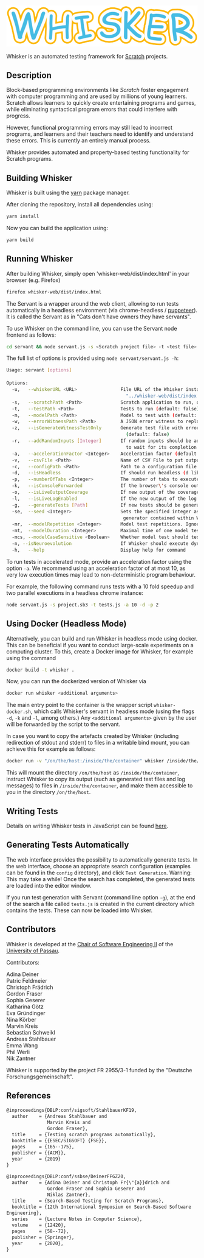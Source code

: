 ![Whisker Logo](logos/whisker-text-logo.png)

Whisker is an automated testing framework for [Scratch](https://scratch.mit.edu/) projects.



## Description

Block-based programming environments like *Scratch* foster engagement
with computer programming and are used by millions of young learners.
Scratch allows learners to quickly create entertaining programs and
games, while eliminating syntactical program errors that could
interfere with progress.

However, functional programming errors may still lead to incorrect
programs, and learners and their teachers need to identify and
understand these errors. This is currently an entirely manual process.

Whisker provides automated and property-based testing functionality for Scratch programs.


## Building Whisker

Whisker is built using the [yarn](https://yarnpkg.com/) package manager.

After cloning the repository, install all dependencies using:

```bash
yarn install
```

Now you can build the application using:
```bash
yarn build
```

## Running Whisker

After building Whisker, simply open 'whisker-web/dist/index.html' in your browser (e.g. Firefox)

```bash
firefox whisker-web/dist/index.html
```

The Servant is a wrapper around the web client, allowing to run tests automatically in a headless environment
(via chrome-headless / [puppeteer](https://github.com/puppeteer/puppeteer)). It is called the Servant as in
"Cats don't have owners they have servants".

To use Whisker on the command line, you can use the Servant node frontend as follows:

```bash
cd servant && node servant.js -s <Scratch project file> -t <test file>
```

The full list of options is provided using `node servant/servant.js -h`:

```bash
Usage: servant [options]

Options:
  -u,   --whiskerURL <URL>                File URL of the Whisker instance to run the tests (default:
                                            "../whisker-web/dist/index.html")
  -s,   --scratchPath <Path>              Scratch application to run, or directory containing results (default: false)
  -t,   --testPath <Path>                 Tests to run (default: false)
  -m,   --modelPath <Path>                Model to test with (default: false)
  -w,   --errorWitnessPath <Path>         A JSON error witness to replay (default: false)
  -z,   --isGenerateWitnessTestOnly       Generate test file with error witness replay without executing it
                                            (default: false)
  -r,   --addRandomInputs [Integer]       If random inputs should be added to the test and if so, how many seconds
                                            to wait for its completion (default: false)
  -a,   --accelerationFactor <Integer>    Acceleration factor (default: "1")
  -v,   --csvFile <Path>                  Name of CSV File to put output into (default: false)
  -c,   --configPath <Path>               Path to a configuration file (default: "../config/default.json")
  -d,   --isHeadless                      If should run headless (d like in decapitated)
  -p,   --numberOfTabs <Integer>          The number of tabs to execute the tests in (default: 1)
  -k,   --isConsoleForwarded              If the browser\'s console output should be forwarded (default: false)
  -o,   --isLiveOutputCoverage            If new output of the coverage should be printed regularly (default: false)
  -l,   --isLiveLogEnabled                If the new output of the log should be printed regularly (default: false)
  -g,   --generateTests [Path]            If new tests should be generated and where to put them (default: false)
  -se,  --seed <Integer>                  Sets the specified integer as a seed for the Scratch-VM and the random number
                                           generator contained within Whisker.
  -mr,  --modelRepetition <Integer>       Model test repetitions. Ignored if a test suite is specified. (default: 1)
  -mt,  --modelDuration <Integer>         Maximal time of one model test run in seconds (default: 30)
  -mcs, --modelCaseSensitive <Boolean>    Whether model test should test names case sensitive (default: false)
  -n, --isNeuroevolution                  If Whisker should execute dynamic Test suites using Neuroevolution (default: false);
  -h,   --help                            Display help for command
```

To run tests in accelerated mode, provide an acceleration factor using the option `-a`. We recommend using an
acceleration factor of at most 10, as very low execution times may lead to non-deterministic program behaviour.

For example, the following command runs tests with a 10 fold speedup and two parallel executions in a headless chrome
instance:

```bash
node servant.js -s project.sb3 -t tests.js -a 10 -d -p 2
```

## Using Docker (Headless Mode)

Alternatively, you can build and run Whisker in headless mode using docker. This can be beneficial if you want to
conduct large-scale experiments on a computing cluster. To this, create a Docker image for Whisker, for example using
the command
```bash
docker build -t whisker .
```
Now, you can run the dockerized version of Whisker via
```bash
docker run whisker <additional arguments>
```
The main entry point to the container is the wrapper script `whisker-docker.sh`, which calls Whisker's servant in
headless mode (using the flags `-d`, `-k` and `-l`, among others.) Any `<additional arguments>` given by the user will
be forwarded by the script to the servant.

In case you want to copy the artefacts created by Whisker (including redirection of stdout and stderr) to files in a
writable bind mount, you can achieve this for example as follows:
```bash
docker run -v "/on/the/host:/inside/the/container" whisker /inside/the/container -- <Whikser arguments>
```
This will mount the directory `/on/the/host` as `/inside/the/container`, instruct Whisker to copy its output (such as
generated test files and log messages) to files in `/inside/the/container`, and make them accessible to you in the
directory `/on/the/host`.

## Writing Tests

Details on writing Whisker tests in JavaScript can be found
[here](HOWTO.md).

## Generating Tests Automatically

The web interface provides the possibility to automatically generate tests. In the web interface, choose an appropriate
search configuration (examples can be found in the `config` directory), and click `Test Generation`. Warning: This may
take a while! Once the search has completed, the generated tests are loaded into the editor window.

If you run test generation with Servant (command line option `-g`), at the end of the search a file called `tests.js`
is created in the current directory which contains the tests. These can now be loaded into Whisker.

## Contributors

Whisker is developed at the
[Chair of Software Engineering II](https://www.fim.uni-passau.de/lehrstuhl-fuer-software-engineering-ii/)
of  the [University of Passau](https://www.uni-passau.de).

Contributors:

Adina Deiner\
Patric Feldmeier\
Christoph Frädrich\
Gordon Fraser\
Sophia Geserer\
Katharina Götz\
Eva Gründinger\
Nina Körber\
Marvin Kreis\
Sebastian Schweikl\
Andreas Stahlbauer\
Emma Wang\
Phil Werli\
Nik Zantner


Whisker is supported by the project FR 2955/3-1 funded by the
"Deutsche Forschungsgemeinschaft".

## References

```
@inproceedings{DBLP:conf/sigsoft/StahlbauerKF19,
  author    = {Andreas Stahlbauer and
               Marvin Kreis and
               Gordon Fraser},
  title     = {Testing scratch programs automatically},
  booktitle = {{ESEC/SIGSOFT} {FSE}},
  pages     = {165--175},
  publisher = {{ACM}},
  year      = {2019}
}
```

```
@inproceedings{DBLP:conf/ssbse/DeinerFFGZ20,
  author    = {Adina Deiner and Christoph Fr{\"{a}}drich and
               Gordon Fraser and Sophia Geserer and
               Niklas Zantner},
  title     = {Search-Based Testing for Scratch Programs},
  booktitle = {12th International Symposium on Search-Based Software Engineering},
  series    = {Lecture Notes in Computer Science},
  volume    = {12420},
  pages     = {58--72},
  publisher = {Springer},
  year      = {2020},
}
```
